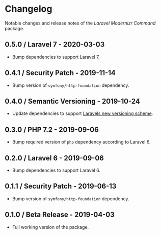 # Changelog

Notable changes and release notes of the _Laravel Modernizr Command_ package.

## 0.5.0 / Laravel 7 - 2020-03-03
- Bump dependencies to support Laravel 7.

## 0.4.1 / Security Patch - 2019-11-14
- Bump version of `symfony/http-foundation` dependency.

## 0.4.0 / Semantic Versioning - 2019-10-24
- Update dependencies to support [Laravels new versioning scheme](https://laravel.com/docs/6.x/releases#versioning-scheme).

## 0.3.0 / PHP 7.2 - 2019-09-06
- Bump required version of `php` dependency according to Laravel 6.

## 0.2.0 / Laravel 6 - 2019-09-06
- Bump dependencies to support Laravel 6.

## 0.1.1 / Security Patch - 2019-06-13
- Bump version of `symfony/http-foundation` dependency.

## 0.1.0 / Beta Release - 2019-04-03
- Full working version of the package.
